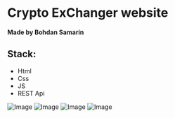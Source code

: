 # Crypto ExChanger website

**Made by Bohdan Samarin**

## Stack:
- Html
- Css
- JS
- REST Api

![Image](https://i.imgur.com/09n92Zs.png)
![Image](https://i.imgur.com/9Gn0cpn.png)
![Image](https://i.imgur.com/qweWDtH.png)
![Image](https://i.imgur.com/GiVjKLD.png)
